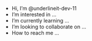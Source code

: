 -  Hi, I’m @underlineit-dev-11
-  I’m interested in ...
-  I’m currently learning ...
-  I’m looking to collaborate on ...
-  How to reach me ...

<!---
underlineit-dev-11/underlineit-dev-11 is a ✨ special ✨ repository because its `README.md` (this file) appears on your GitHub profile.
You can click the Preview link to take a look at your changes.
--->
